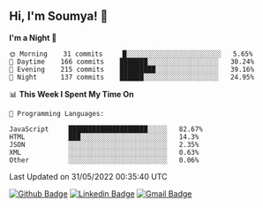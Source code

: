 ## Hi, I'm Soumya! 👋

<!--START_SECTION:waka-->
**I'm a Night 🦉** 

```text
🌞 Morning    31 commits     █░░░░░░░░░░░░░░░░░░░░░░░░   5.65% 
🌆 Daytime    166 commits    ███████░░░░░░░░░░░░░░░░░░   30.24% 
🌃 Evening    215 commits    █████████░░░░░░░░░░░░░░░░   39.16% 
🌙 Night      137 commits    ██████░░░░░░░░░░░░░░░░░░░   24.95%

```


📊 **This Week I Spent My Time On** 

```text
💬 Programming Languages: 

JavaScript     ████████████████████░░░░░   82.67% 
HTML           ███░░░░░░░░░░░░░░░░░░░░░░   14.3% 
JSON           ░░░░░░░░░░░░░░░░░░░░░░░░░   2.35% 
XML            ░░░░░░░░░░░░░░░░░░░░░░░░░   0.63% 
Other          ░░░░░░░░░░░░░░░░░░░░░░░░░   0.06%
```


 Last Updated on 31/05/2022 00:35:40 UTC
<!--END_SECTION:waka-->

[![Github Badge](https://img.shields.io/badge/-rubyruins-grey?style=for-the-badge&logo=github&logoColor=white&link=https://github.com/rubyruins/)](https://www.github.com/rubyruins/) 
[![Linkedin Badge](https://img.shields.io/badge/-Soumya%20Parekh-0072b1?style=for-the-badge&logo=Linkedin&logoColor=white&link=https://www.linkedin.com/in/Soumya-Parekh/)](https://www.linkedin.com/in/Soumya-Parekh/) 
[![Gmail Badge](https://img.shields.io/badge/-soumyaparekh.me@gmail.com-c14438?style=for-the-badge&logo=Gmail&logoColor=white&link=mailto:soumyaparekh.me@gmail.com)](mailto:soumyaparekh.me@gmail.com) 
